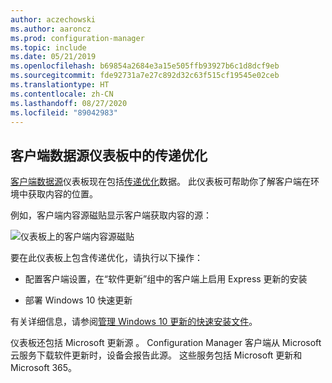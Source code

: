```yaml
---
author: aczechowski
ms.author: aaroncz
ms.prod: configuration-manager
ms.topic: include
ms.date: 05/21/2019
ms.openlocfilehash: b69854a2684e3a15e505ffb93927b6c1d8dcf9eb
ms.sourcegitcommit: fde92731a7e27c892d32c63f515cf19545e02ceb
ms.translationtype: HT
ms.contentlocale: zh-CN
ms.lasthandoff: 08/27/2020
ms.locfileid: "89042983"
---
```

## <a name="delivery-optimization-in-client-data-sources-dashboard"></a><a name="bkmk_do"></a> 客户端数据源仪表板中的传递优化

<!--3555759-->

[客户端数据源](../../../../servers/deploy/configure/monitor-content-you-have-distributed.md#client-data-sources-dashboard)仪表板现在包括[传递优化](../../../../plan-design/hierarchy/fundamental-concepts-for-content-management.md#delivery-optimization)数据。 此仪表板可帮助你了解客户端在环境中获取内容的位置。

例如，客户端内容源磁贴显示客户端获取内容的源：

![仪表板上的客户端内容源磁贴](../../media/3555759-do-source.png)

要在此仪表板上包含传递优化，请执行以下操作：

- 配置客户端设置，在“软件更新”组中的客户端上启用 Express 更新的安装 

- 部署 Windows 10 快速更新

有关详细信息，请参阅[管理 Windows 10 更新的快速安装文件](../../../../../sum/deploy-use/manage-express-installation-files-for-windows-10-updates.md)。

仪表板还包括 Microsoft 更新源  。 Configuration Manager 客户端从 Microsoft 云服务下载软件更新时，设备会报告此源。 这些服务包括 Microsoft 更新和 Microsoft 365。

